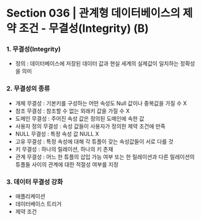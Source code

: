 # Section 036 | 관계형 데이터베이스의 제약 조건 - 무결성(Integrity) (B)

### 1. 무결성(Integrity)
- 정의 : 데이터베이스에 저장된 데이터 값과 현실 세계의 실제값이 일치하는 정확성을 의미

### 2. 무결성의 종류
- 개체 무결성 : 기본키를 구성하는 어떤 속성도 Null 값이나 중복값을 가질 수 X
- 참조 무결성 : 참조할 수 없는 외래키 값을 가질 수 X
- 도메인 무결성 : 주어진 속성 값은 정의된 도메인에 속한 값
- 사용자 정의 무결성 : 속성 값들이 사용자가 정의한 제약 조건에 만족
- NULL 무결성 : 특정 속성 값 NULL X
- 고유 무결성 : 특정 속성에 대해 각 튜플이 갖는 속성값들이 서로 다를 것
- 키 무결성 : 하나의 릴레이션, 하나의 키 존재
- 관계 무결성 : 어느 한 튜플의 삽입 가능 여부 또는 한 릴레이션과 다른 릴레이션의 튜플들 사이의 관계에 대한 적절성 여부를 지정

### 3. 데이터 무결성 강화
- 애플리케이션
- 데이터베이스 트리거
- 제약 조건